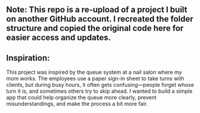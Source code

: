 ## Note: This repo is a re-upload of a project I built on another GitHub account. I recreated the folder structure and copied the original code here for easier access and updates.

## Inspiration:
This project was inspired by the queue system at a nail salon where my mom works. The employees use a paper sign-in sheet to take turns with clients, but during busy hours, it often gets confusing—people forget whose turn it is, and sometimes others try to skip ahead. I wanted to build a simple app that could help organize the queue more clearly, prevent misunderstandings, and make the process a bit more fair.
